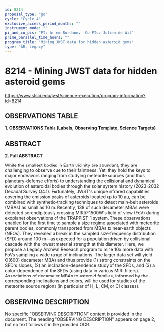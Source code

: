 ```yaml
---
id: 8214
proposal_type: "go"
cycle: "Cycle 4"
exclusive_access_period_months: ""
instrument_mode: ""
pi_and_co_pis: "PI: Artem Burdanov  Co-PIs: Julien de Wit"
prime_parallel_time_hours: ""
program_title: "Mining JWST data for hidden asteroid gems"
type: "AR, Legacy"
---
```

# 8214 - Mining JWST data for hidden asteroid gems
https://www.stsci.edu/jwst/science-execution/program-information?id=8214
## OBSERVATIONS TABLE
**1. OBSERVATIONS Table (Labels, Observing Template, Science Targets)**

## ABSTRACT

**2. Full ABSTRACT**

While the smallest bodies in Earth vicinity are abundant, they are challenging to observe due to their faintness. Yet, they hold the keys to major endeavors ranging from studying meteorite sources (and thus planetary-defense efforts) to understanding the collisional and dynamical evolution of asteroidal bodies through the solar system history (2023-2032 Decadal Survey Q4.1). Fortunately, JWST's unique infrared capabilities covering the emission peaks of asteroids located up to 10 au, can be combined with synthetic-tracking techniques to detect main-belt asteroids (MBAs) as small as 10 m. Recently, 138 of such decameter MBAs were detected serendipitously crossing MIRI/F1500W's field of view (FoV) during exoplanet observations of the TRAPPIST-1 system. These observations enabled for the first time to sample a size regime associated with meteorite parent bodies, commonly transported from MBAs to near-earth objects (NEOs). They revealed a break in the sampled size-frequency distribution (SFD) around 100 m—as expected for a population driven by collisional cascade with the lowest material strength at this diameter. Here, we propose a Legacy Archival Reseach program to mine 10x more data with FoVs sampling a wide range of inclinations. The larger data set will yield O(600) decameter MBAs and thus provide (1) strong constraints on the SFD's slopes, (2) an inclination-dependence study of the SFDs, and (3) a color-dependence of the SFDs (using data in various MIRI filters). Associations of decameter MBAs to asteroid families, informed by the corresponding inclinations and colors, will be used for studies of the meteorite source regions (in particular of H, L, CM, or CI classes).

## OBSERVING DESCRIPTION

No specific "OBSERVING DESCRIPTION" content is provided in the document. The heading "OBSERVING DESCRIPTION" appears on page 2, but no text follows it in the provided OCR.